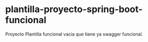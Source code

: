 # plantilla-proyecto-spring-boot-funcional
Proyecto Plantilla funcional vacia que tiene ya swagger funcional.
